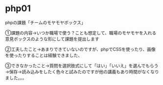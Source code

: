 # php01
phpの課題「チームのモヤモヤボックス」

①課題の内容→いつか職場で使う？ことも想定して、職場のモヤモヤを入れる意見ボックスのような形にして課題を提出します

②工夫したこと→あまりできていないのですが、phpでCSSを使ったり、画像を使ったりすることは経験できました、

③できなかったこと→質問を選択肢式にして「はい」「いいえ」を選んでもらう→保存→読み込みをしたく色々と試みたのですが他の講義もあり時間がなくなりました。。。　
